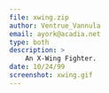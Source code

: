 ```yaml
---
file: xwing.zip
author: Ventrue_Vannula
email: ayork@acadia.net
type: both
description: >
    An X-Wing Fighter.
date: 10/24/99
screenshot: xwing.gif
---
```

